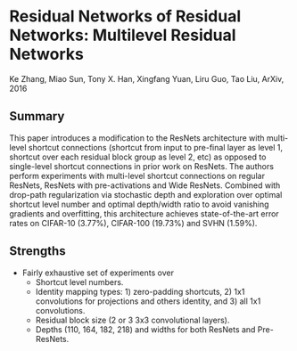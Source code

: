 # Residual Networks of Residual Networks: Multilevel Residual Networks

Ke Zhang, Miao Sun, Tony X. Han, Xingfang Yuan, Liru Guo, Tao Liu, ArXiv, 2016

## Summary

This paper introduces a modification to the ResNets architecture with multi-level shortcut connections (shortcut from input to pre-final layer as level 1, shortcut over each residual block group as level 2, etc) as opposed to single-level shortcut connections in prior work on ResNets. The authors perform experiments with multi-level shortcut connections on regular ResNets, ResNets with pre-activations and Wide ResNets. Combined with drop-path regularization via stochastic depth and exploration over optimal shortcut level number and optimal depth/width ratio to avoid vanishing gradients and overfitting, this architecture achieves state-of-the-art error rates on CIFAR-10 (3.77%), CIFAR-100 (19.73%) and SVHN (1.59%).

## Strengths

- Fairly exhaustive set of experiments over
    - Shortcut level numbers.
    - Identity mapping types: 1) zero-padding shortcuts, 2) 1x1 convolutions for projections and others identity, and 3) all 1x1 convolutions.
    - Residual block size (2 or 3 3x3 convolutional layers).
    - Depths (110, 164, 182, 218) and widths for both ResNets and Pre-ResNets.
